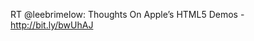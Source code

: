 <!--
id: 665959778
link: http://kevinisom.info/post/665959778/rt-leebrimelow-thoughts-on-apples-html5-demos
slug: rt-leebrimelow-thoughts-on-apples-html5-demos
date: Sat Jun 05 2010 20:46:52 GMT+1200 (NZST)
raw: {"blog_name":"kevinisom","id":665959778,"post_url":"http://kevinisom.info/post/665959778/rt-leebrimelow-thoughts-on-apples-html5-demos","slug":"rt-leebrimelow-thoughts-on-apples-html5-demos","type":"text","date":"2010-06-05 08:46:52 GMT","timestamp":1275727612,"state":"published","format":"html","reblog_key":"dqxAlbpq","tags":[],"short_url":"http://tmblr.co/Zw68YydiRrY","highlighted":[],"feed_item":"http://twitter.com/kev_nz/statuses/15463627926","from_feed_id":"650289","note_count":0,"title":null,"body":"<p>RT @leebrimelow: Thoughts On Apple’s HTML5 Demos - <a href=\"http://bit.ly/bwUhAJ\" target=\"_blank\">http://bit.ly/bwUhAJ</a></p>"}
publish: 2010-06-05
tags: 
title: null
-->


RT @leebrimelow: Thoughts On Apple’s HTML5 Demos -
<http://bit.ly/bwUhAJ>


